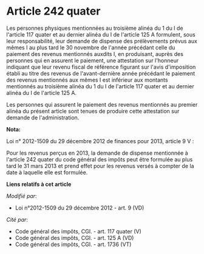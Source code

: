 # Article 242 quater

Les personnes physiques mentionnées au troisième alinéa du 1 du I de l'article 117 quater et au dernier alinéa du I de
l'article 125 A formulent, sous leur responsabilité, leur demande de dispense des prélèvements prévus aux mêmes I au plus
tard le 30 novembre de l'année précédant celle du paiement des revenus mentionnés auxdits I, en produisant, auprès des
personnes qui en assurent le paiement, une attestation sur l'honneur indiquant que leur revenu fiscal de référence figurant
sur l'avis d'imposition établi au titre des revenus de l'avant-dernière année précédant le paiement des revenus mentionnés
aux mêmes I est inférieur aux montants mentionnés au troisième alinéa du 1 du I de l'article 117 quater et au dernier alinéa
du I de l'article 125 A. 

Les personnes qui assurent le paiement des revenus mentionnés au premier alinéa du présent article sont tenues de produire
cette attestation sur demande de l'administration.

**Nota:**

Loi n° 2012-1509 du 29 décembre 2012 de finances pour 2013, article 9 V : 

Pour les revenus perçus en 2013, la demande de dispense mentionnée à l'article 242 quater du code général des impôts peut
être formulée au plus tard le 31 mars 2013 et prend effet pour les revenus versés à compter de la date à laquelle elle est
formulée.

**Liens relatifs à cet article**

_Modifié par_:

  - Loi n°2012-1509 du 29 décembre 2012 - art. 9 (VD)

_Cité par_:

  - Code général des impôts, CGI. - art. 117 quater (V)
  - Code général des impôts, CGI. - art. 125 A (VD)
  - Code général des impôts, CGI. - art. 1736 (VT)
